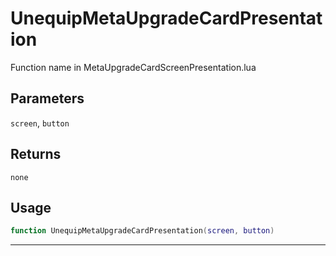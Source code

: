 # UnequipMetaUpgradeCardPresentation
Function name in MetaUpgradeCardScreenPresentation.lua
## Parameters
`screen`, `button`
## Returns
`none`
## Usage
```lua
function UnequipMetaUpgradeCardPresentation(screen, button)
```
---
